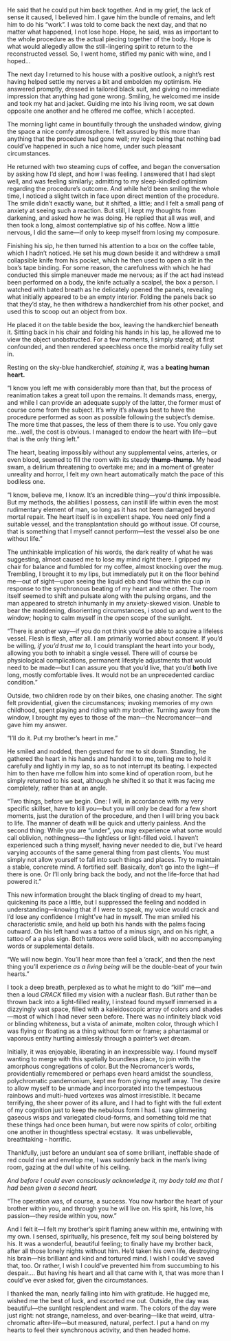 He said that he could put him back together. And in my grief, the lack of sense it caused, I believed him. I gave him the bundle of remains, and left him to do his “work”. I was told to come back the next day, and that no matter what happened, I not lose hope. Hope, he said, was as important to the whole procedure as the actual piecing together of the body. Hope is what would allegedly allow the still-lingering spirit to return to the reconstructed vessel. So, I went home, stifled my panic with wine, and I hoped... 

The next day I returned to his house with a positive outlook, a night’s rest having helped settle my nerves a bit and embolden my optimism. He answered promptly, dressed in tailored black suit, and giving no immediate impression that anything had gone wrong. Smiling, he welcomed me inside and took my hat and jacket. Guiding me into his living room, we sat down opposite one another and he offered me coffee, which I accepted.  

The morning light came in bountifully through the unshaded window, giving the space a nice comfy atmosphere. I felt assured by this more than anything that the procedure had gone well; my logic being that nothing bad could’ve happened in such a nice home, under such pleasant circumstances.  

He returned with two steaming cups of coffee, and began the conversation by asking how I’d slept, and how I was feeling. I answered that I had slept well, and was feeling similarly; admitting to my sleep-kindled optimism regarding the procedure’s outcome. And while he’d been smiling the whole time, I noticed a slight twitch in face upon direct mention of the procedure. The smile didn’t exactly wane, but it shifted, a little; and I felt a small pang of anxiety at seeing such a reaction. But still, I kept my thoughts from darkening, and asked how he was doing. He replied that all was well, and then took a long, almost contemplative sip of his coffee. Now a little nervous, I did the same—if only to keep myself from losing my composure.  

Finishing his sip, he then turned his attention to a box on the coffee table, which I hadn’t noticed. He set his mug down beside it and withdrew a small collapsible knife from his pocket, which he then used to open a slit in the box’s tape binding. For some reason, the carefulness with which he had conducted this simple maneuver made me nervous; as if the act had instead been performed on a body, the knife actually a scalpel, the box a person. I watched with bated breath as he delicately opened the panels, revealing what initially appeared to be an empty interior. Folding the panels back so that they’d stay, he then withdrew a handkerchief from his other pocket, and used this to scoop out an object from box.  

He placed it on the table beside the box, leaving the handkerchief beneath it. Sitting back in his chair and folding his hands in his lap, he allowed me to view the object unobstructed. For a few moments, I simply stared; at first confounded, and then rendered speechless once the morbid reality fully set in.  

Resting on the sky-blue handkerchief, *staining it*, was a **beating human heart.**  

“I know you left me with considerably more than that, but the process of reanimation takes a great toll upon the remains. It demands mass, energy, and while I can provide an adequate supply of the latter, the former must of course come from the subject. It’s why it’s always best to have the procedure performed as soon as possible following the subject’s demise. The more time that passes, the less of them there is to use. You only gave me...well, the cost is obvious. I managed to endow the heart with life—but that is the only thing left.”  

The heart, beating impossibly without any supplemental veins, arteries, or even blood, seemed to fill the room with its steady **thump-thump.** My head swam, a delirium threatening to overtake me; and in a moment of greater unreality and horror, I felt my own heart automatically match the pace of this bodiless one.  

“I know, believe me, I know. It’s an incredible thing—you'd think impossible. But my methods, the abilities I possess, can instill life within even the most rudimentary element of man, so long as it has not been damaged beyond mortal repair. The heart itself is in excellent shape. You need only find a suitable vessel, and the transplantation should go without issue. Of course, that is something that I myself cannot perform—lest the vessel also be one without life.”  

The unthinkable implication of his words, the dark reality of what he was suggesting, almost caused me to lose my mind right there. I gripped my chair for balance and fumbled for my coffee, almost knocking over the mug. Trembling, I brought it to my lips, but immediately put it on the floor behind me—out of sight—upon seeing the liquid ebb and flow within the cup in response to the synchronous beating of my heart and the other. The room itself seemed to shift and pulsate along with the pulsing organs, and the man appeared to stretch inhumanly in my anxiety-skewed vision. Unable to bear the maddening, disorienting circumstances, i stood up and went to the window; hoping to calm myself in the open scope of the sunlight.  

“There is another way—if you do not think you’d be able to acquire a lifeless vessel. Flesh is flesh, after all. I am primarily worried about consent. If you’d be willing, *if you’d trust me to*, I could transplant the heart into your body, allowing you both to inhabit a single vessel. There will of course be physiological complications, permanent lifestyle adjustments that would need to be made—but I can assure you that you’d live, that you’d **both** live long, mostly comfortable lives. It would not be an unprecedented cardiac condition.”  

Outside, two children rode by on their bikes, one chasing another. The sight felt providential, given the circumstances; invoking memories of my own childhood, spent playing and riding with my brother. Turning away from the window, I brought my eyes to those of the man—the Necromancer—and gave him my answer. 

“I’ll do it. Put my brother’s heart in me.”  

He smiled and nodded, then gestured for me to sit down. Standing, he gathered the heart in his hands and handed it to me, telling me to hold it carefully and lightly in my lap, so as to not interrupt its beating. I expected him to then have me follow him into some kind of operation room, but he simply returned to his seat, although he shifted it so that it was facing me completely, rather than at an angle.  

“Two things, before we begin. One: I will, in accordance with my very specific skillset, have to kill you—but you will only be dead for a few short moments, just the duration of the procedure, and then I will bring you back to life. The manner of death will be quick and utterly painless. And the second thing: While you are “under”, you may experience what some would call oblivion, nothingness—the lightless or light-filled void. I haven’t experienced such a thing myself, having never needed to die, but I’ve heard varying accounts of the same general thing from past clients. You must simply not allow yourself to fall into such things and places. Try to maintain a stable, concrete mind. A fortified self. Basically, don’t go into the light—if there is one. Or I’ll only bring back the body, and not the life-force that had powered it.”  

This new information brought the black tingling of dread to my heart, quickening its pace a little, but I suppressed the feeling and nodded in understanding—knowing that if I were to speak, my voice would crack and I’d lose any confidence I might’ve had in myself. The man smiled his characteristic smile, and held up both his hands with the palms facing outward. On his left hand was a tattoo of a minus sign, and on his right, a tattoo of a a plus sign. Both tattoos were solid black, with no accompanying words or supplemental details.  

“We will now begin. You’ll hear more than feel a ‘crack’, and then the next thing you’ll experience *as a living being* will be the double-beat of your twin hearts.”  

I took a deep breath, perplexed as to what he might to do “kill” me—and then a loud *CRACK* filled my vision with a nuclear flash. But rather than be thrown back into a light-filled reality, I instead found myself immersed in a dizzyingly vast space, filled with a kaleidoscopic array of colors and shades—most of which I had never seen before. There was no infinitely black void or blinding whiteness, but a vista of animate, molten color, through which I was flying or floating as a thing without form or frame; a phantasmal or vaporous entity hurtling aimlessly through a painter’s wet dream. 

Initially, it was enjoyable, liberating in an inexpressible way. I found myself wanting to merge with this spatially boundless place, to join with the amorphous congregations of color. But the Necromancer’s words, providentially remembered or perhaps even heard amidst the soundless, polychromatic pandemonium, kept me from giving myself away. The desire to allow myself to be unmade and incorporated into the tempestuous rainbows and multi-hued vortexes was almost irresistible. It became terrifying, the sheer power of its allure, and I had to fight with the full extent of my cognition just to keep the nebulous form I had. I saw glimmering gaseous wisps and variegated cloud-forms, and something told me that these things had once been human, but were now spirits of color, orbiting one another in thoughtless spectral ecstasy.  It was unbelievable, breathtaking -  horrific. 

Thankfully, just before an undulant sea of some brilliant, ineffable shade of red could rise and envelop me, I was suddenly back in the man’s living room, gazing at the dull white of his ceiling.  

*And before I could even consciously acknowledge it, my body told me that I had been given a second heart.*  

“The operation was, of course, a success. You now harbor the heart of your brother within you, and through you he will live on. His spirit, his love, his passion—they reside within you, now.”  

And I felt it—I felt my brother’s spirit flaming anew within me, entwining with my own. I sensed, spiritually, his presence, felt my soul being bolstered by his. It was a wonderful, beautiful feeling; to finally have my brother back, after all those lonely nights without him. He’d taken his own life, destroying his brain—his brilliant and kind and tortured mind. I wish I could’ve saved that, too. Or rather, I wish I could’ve prevented him from succumbing to his despair.... But having his heart and all that came with it, that was more than I could’ve ever asked for, given the circumstances.  

I thanked the man, nearly falling into him with gratitude. He hugged me, wished me the best of luck, and escorted me out. Outside, the day was beautiful—the sunlight resplendent and warm. The colors of the day were just right: not strange, nameless, and over-bearing—like that weird, ultra-chromatic after-life—but measured, natural, perfect. I put a hand on my hearts to feel their synchronous activity, and then headed home. 